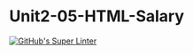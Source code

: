 # Unit2-05-HTML-Salary
[![GitHub's Super Linter](https://github.com/ICS20-Programming-ShylaO/Unit2-05-HTML-Salary/workflows/GitHub's%20Super%20Linter/badge.svg)](https://github.com/ICS20-Programming-ShylaO/Unit2-05-HTML-Salary/actions)